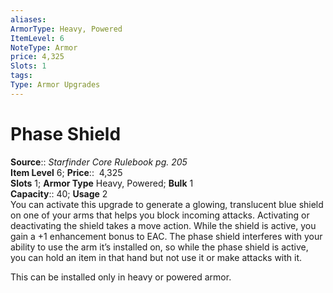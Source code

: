 ```yaml
---
aliases: 
ArmorType: Heavy, Powered
ItemLevel: 6
NoteType: Armor
price: 4,325
Slots: 1
tags: 
Type: Armor Upgrades
---
```


# Phase Shield

**Source**:: _Starfinder Core Rulebook pg. 205_  
**Item Level** 6;
**Price**::  4,325  
**Slots** 1; **Armor Type** Heavy, Powered; **Bulk** 1  
**Capacity**:: 40; **Usage** 2  
You can activate this upgrade to generate a glowing, translucent blue shield on one of your arms that helps you block incoming attacks. Activating or deactivating the shield takes a move action. While the shield is active, you gain a +1 enhancement bonus to EAC. The phase shield interferes with your ability to use the arm it’s installed on, so while the phase shield is active, you can hold an item in that hand but not use it or make attacks with it.  
  
This can be installed only in heavy or powered armor.
